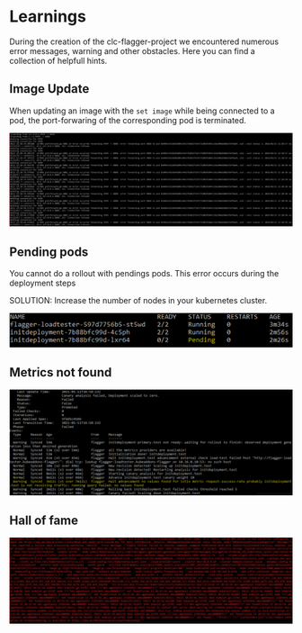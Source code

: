 # Learnings

 During the creation of the clc-flagger-project we encountered numerous error messages, warning and other obstacles. Here you can find a collection of helpfull hints.

## Image Update

When updating an image with the `set image` while being connected to a pod, the port-forwaring of the corresponding pod is terminated. 

![alt text](https://github.com/dorian1000/clc_flagger_project/blob/main/images/image_update_pod_dies.png)

## Pending pods

You cannot do a rollout with pendings pods. This error occurs during the deployment steps

SOLUTION: Increase the number of nodes in your kubernetes cluster.

![alt text](https://github.com/dorian1000/clc_flagger_project/blob/main/images/pending_pods.png)

## Metrics not found


![alt text](https://github.com/dorian1000/clc_flagger_project/blob/main/images/metric_not_found.png)

## Hall of fame

![alt text](https://github.com/dorian1000/clc_flagger_project/blob/main/images/hell.png)


